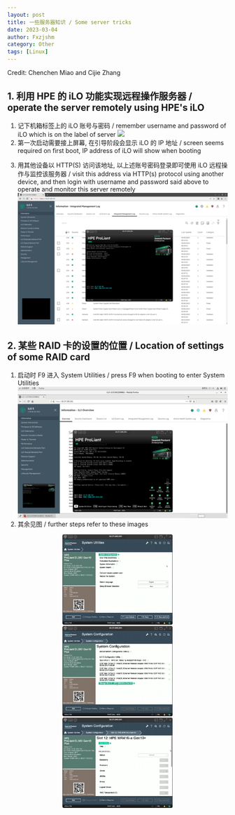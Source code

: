 ```yaml
---
layout: post
title: 一些服务器知识 / Some server tricks
date: 2023-03-04
author: Fxzjshm
category: Other
tags: [Linux]
---
```


Credit: Chenchen Miao and Cijie Zhang

## 1. 利用 HPE 的 iLO 功能实现远程操作服务器 / operate the server remotely using HPE's iLO
1. 记下机箱标签上的 iLO 账号与密码 / remember username and password of iLO which is on the label of server
![](/img/2023/some-server-tricks/1677858241518.avif)
2. 第一次启动需要接上屏幕, 在引导阶段会显示 iLO 的 IP 地址 / screen seems required on first boot, IP address of iLO will show when booting
<!-- more -->
3. 用其他设备以 HTTP(S) 访问该地址, 以上述账号密码登录即可使用 iLO 远程操作与监控该服务器 / visit this address via HTTP(s) protocol using another device, and then login with username and password said above to operate and monitor this server remotely
![](/img/2023/some-server-tricks/Screenshot_20230303_162619.png)


## 2. 某些 RAID 卡的设置的位置 / Location of settings of some RAID card
1. 启动时 F9 进入 System Utilities / press F9 when booting to enter System Utilities
![](/img/2023/some-server-tricks/raid_setting_0.png)
2. 其余见图 / further steps refer to these images
<div align="center">
<img src="/img/2023/some-server-tricks/raid_setting_1.png" width = "50%" />
</div>
<div align="center">
<img src="/img/2023/some-server-tricks/raid_setting_2.png" width = "50%" />
</div>
<div align="center">
<img src="/img/2023/some-server-tricks/raid_setting_3.png" width = "50%" />
</div>

